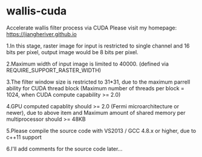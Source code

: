 # wallis-cuda

Accelerate wallis filter process via CUDA
Please visit my homepage: https://jiangheriver.github.io

1.In this stage, raster image for input is restricted to single channel and 16 bits per pixel, output image would be 8 bits per pixel.

2.Maximum width of input image is limited to 40000. (defined via REQUIRE_SUPPORT_RASTER_WIDTH)

3.The filter window size is restricted to 31*31, due to the maximum parrell ability for CUDA thread block (Maximum number of threads per block = 1024, when CUDA compute capability >= 2.0)

4.GPU computed capablity should >= 2.0 (Fermi microarchitecture or newer), due to above item and Maximum amount of shared memory per multiprocessor should >= 48KB

5.Please compile the source code with VS2013 / GCC 4.8.x or higher, due to c++11 support

6.I'll add comments for the source code later...